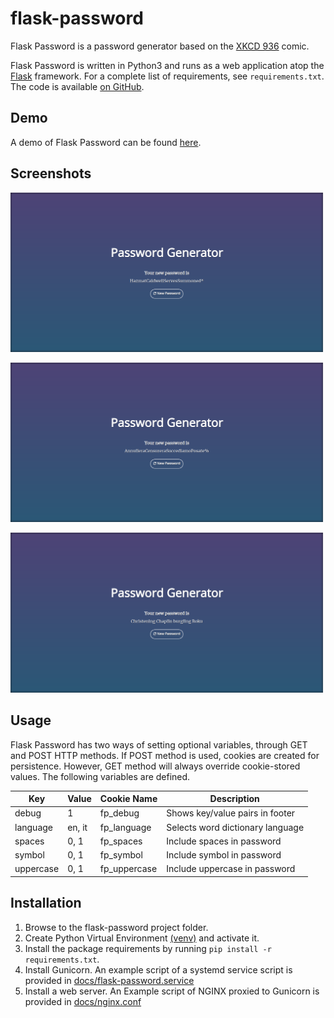 # flask-password

Flask Password is a password generator based on the [XKCD 936](https://xkcd.com/936/) comic.

Flask Password is written in Python3 and runs as a web application atop the [Flask](https://palletsprojects.com/p/flask/) framework. For a
complete list of requirements, see `requirements.txt`. The code is available [on GitHub](https://github.com/synackray/flask-password).

## Demo
A demo of Flask Password can be found [here](https://www.icarustech.com/flask-password/).

## Screenshots

![Screenshot of English default settings](docs/media/default_en.png "English Defaults")

![Screenshot of Italian default settings](docs/media/default_it.png "Italian Defaults")

![Screenshot of English with spaces](docs/media/spaces_en.png "English Spaces")

## Usage
Flask Password has two ways of setting optional variables, through GET and POST HTTP methods. If POST method is used, cookies are created for persistence. However, GET method will always override cookie-stored values. The following variables are defined.

| Key       | Value  | Cookie Name  | Description                      |
|-----------|--------|--------------|----------------------------------|
| debug     | 1      | fp_debug     | Shows key/value pairs in footer  |
| language  | en, it | fp_language  | Selects word dictionary language |
| spaces    | 0, 1   | fp_spaces    | Include spaces in password       |
| symbol    | 0, 1   | fp_symbol    | Include symbol in password       |
| uppercase | 0, 1   | fp_uppercase | Include uppercase in password    |



## Installation

1. Browse to the flask-password project folder.
2. Create Python Virtual Environment [(venv)](https://docs.python.org/3/library/venv.html) and activate it.
3. Install the package requirements by running `pip install -r requirements.txt`.
4. Install Gunicorn. An example script of a systemd service script is provided in [docs/flask-password.service](docs/flask-password.service)
5. Install a web server. An Example script of NGINX proxied to Gunicorn is provided in [docs/nginx.conf](docs/nginx.conf)
